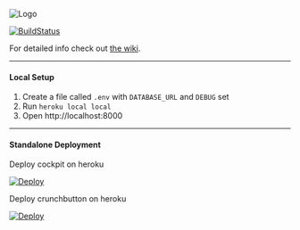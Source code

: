 ![Logo](http://crunchbutton.com/assets/images/facebook-like.png)

[![BuildStatus](https://travis-ci.com/youbeo/crunchbutton.svg?token=hxz6fVTQWxPXmgzxg8Yb&branch=master)](https://travis-ci.com/youbeo/crunchbutton)

For detailed info check out [the wiki](https://github.com/youbeo/crunchbutton/wiki).

---

#### Local Setup

1. Create a file called `.env` with `DATABASE_URL` and `DEBUG` set
2. Run `heroku local local`
3. Open http://localhost:8000

---

#### Standalone Deployment

Deploy cockpit on heroku

[![Deploy](https://www.herokucdn.com/deploy/button.svg)](https://heroku.com/deploy?template=https://github.com/youbeo/crunchbutton&env[THEME]=cockpit2&env[DATABASE_URL]=null&env[USE_ENCRYPTION_KEY]=true&env[ADMIN_LOGIN]=admin&env[ADMIN_PASSWORD]=password&env[ADMIN_NAME]=Super%20Admin)

Deploy crunchbutton on heroku

[![Deploy](https://www.herokucdn.com/deploy/button.svg)](https://heroku.com/deploy?template=https://github.com/youbeo/crunchbutton&env[THEME]=seven&env[DATABASE_URL]=null&env[USE_ENCRYPTION_KEY]=true&env[ADMIN_LOGIN]=admin&env[ADMIN_PASSWORD]=password&env[ADMIN_NAME]=Super%20Admin)